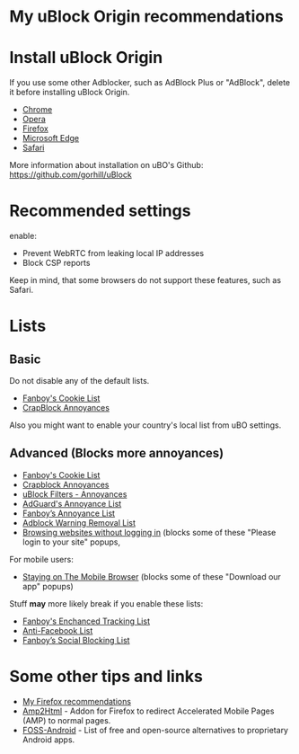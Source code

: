 # My uBlock Origin recommendations

# Install uBlock Origin

If you use some other Adblocker, such as AdBlock Plus or "AdBlock", delete it before installing uBlock Origin.

* [Chrome](https://chrome.google.com/webstore/detail/ublock-origin/cjpalhdlnbpafiamejdnhcphjbkeiagm)
* [Opera](https://addons.opera.com/en/extensions/details/ublock/)
* [Firefox](https://addons.mozilla.org/en-US/firefox/addon/ublock-origin/)
* [Microsoft Edge](https://www.microsoft.com/en-us/p/ublock-origin/9nblggh444l4?activetab=pivot%3Aoverviewtab)
* [Safari](https://safari-extensions.apple.com/details/?id=com.el1t.uBlock-3NU33NW2M3)

More information about installation on uBO's Github: https://github.com/gorhill/uBlock

# Recommended settings

enable:

* Prevent WebRTC from leaking local IP addresses
* Block CSP reports

Keep in mind, that some browsers do not support these features, such as Safari.

# Lists

## Basic

Do not disable any of the default lists.

* <a href="https://subscribe.adblockplus.org/?location=https://secure.fanboy.co.nz/fanboy-cookiemonster.txt&title=Fanboy's Cookie List">Fanboy's Cookie List</a>
* <a href="https://subscribe.adblockplus.org/?location=https://crapblock.theel0ja.info/crapblock-annoyances.txt?src=uborec-basic&title=CrapBlock Annoyances&requiresLocation=https://crapblock.theel0ja.info/crapblock-annoyances.txt?src=uborec-basic">CrapBlock Annoyances</a>

Also you might want to enable your country's local list from uBO settings.

## Advanced (Blocks more annoyances)

* <a href="https://subscribe.adblockplus.org/?location=https://secure.fanboy.co.nz/fanboy-cookiemonster.txt&title=Fanboy's Cookie List">Fanboy's Cookie List</a>
* <a href="https://subscribe.adblockplus.org/?location=https://crapblock.theel0ja.info/crapblock-annoyances.txt?src=uborec-advanced&title=CrapBlock Annoyances&requiresLocation=https://crapblock.theel0ja.info/crapblock-annoyances.txt?src=uborec-advanced">Crapblock Annoyances</a>
* <a href="https://subscribe.adblockplus.org/?location=https://raw.githubusercontent.com/uBlockOrigin/uAssets/master/filters/annoyances.txt&title=uBlock filters – Annoyances">uBlock Filters - Annoyances</a>
* <a href="https://subscribe.adblockplus.org/?location=https://filters.adtidy.org/extension/ublock/filters/14.txt&title=AdGuard's Annoyance List">AdGuard's Annoyance List</a>
* <a href="https://subscribe.adblockplus.org/?location=https://fanboy.co.nz/fanboy-annoyance.txt&title=Fanboy’s Annoyance List">Fanboy’s Annoyance List</a>
* <a href="https://subscribe.adblockplus.org/?location=https://easylist-downloads.adblockplus.org/antiadblockfilters.txt&title=Adblock Warning Removal List">Adblock Warning Removal List</a>
* <a href="https://subscribe.adblockplus.org/?location=https://raw.githubusercontent.com/DandelionSprout/adfilt/master/BrowseWebsitesWithoutLoggingIn.txt&title=Browse%20websites%20without%20logging%20in">Browsing websites without logging in</a> (blocks some of these "Please login to your site" popups,

For mobile users:

* <a href="https://subscribe.adblockplus.org/?location=https%3A%2F%2Fraw.githubusercontent.com%2FDandelionSprout%2Fadfilt%2Fmaster%2Fstayingonbrowser%2FStaying%2520On%2520The%2520Phone%2520Browser&title=Staying%20On%20The%20Phone%20Browser">Staying on The Mobile Browser</a> (blocks some of these "Download our app" popups)



Stuff __may__ more likely break if you enable these lists:

* <a href="https://subscribe.adblockplus.org/?location=https://www.fanboy.co.nz/enhancedstats.txt&title=Fanboy's Enchanced Tracking List">Fanboy's Enchanced Tracking List</a>
* <a href="https://subscribe.adblockplus.org/?location=https://fanboy.co.nz/fanboy-antifacebook.txt&title=Anti-Facebook List">Anti-Facebook List</a>
* <a href="https://subscribe.adblockplus.org/?location=https://fanboy.co.nz/fanboy-social.txt&title=Anti-Facebook List">Fanboy’s Social Blocking List</a>


# Some other tips and links

* [My Firefox recommendations](https://github.com/theel0ja/firefox-recommendations)
* [Amp2Html](https://www.daniel.priv.no/web-extensions/amp2html) - Addon for Firefox to redirect Accelerated Mobile Pages (AMP) to normal pages.
* [FOSS-Android](https://github.com/theel0ja/foss-android/blob/master/README.md) - List of free and open-source alternatives to proprietary Android apps.
